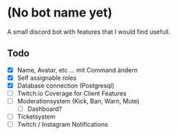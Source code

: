 # (No bot name yet)

A small discord bot with features that I would find usefull.

## Todo

* [X] Name, Avatar, etc ... mit Command ändern
* [X] Self assignable roles
* [X] Database connection (Postgresql)
* [ ] Twitch.io Coverage for Client Features
* [ ] Moderationsystem (Kick, Ban, Warn, Mute)
  * [ ] Dashboard?
* [ ] Ticketsystem
* [ ] Twitch / Instagram Notifications

